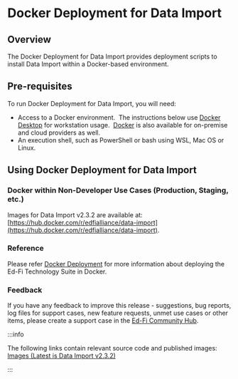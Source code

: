 # Docker Deployment for Data Import

## Overview

The Docker Deployment for Data Import provides deployment scripts to install
Data Import within a Docker-based environment.

## Pre-requisites

To run Docker Deployment for Data Import, you will need:

* Access to a Docker environment.  The instructions below use [Docker
  Desktop](https://www.docker.com/products/docker-desktop/) for workstation
  usage.  [Docker](https://www.docker.com/) is also available for on-premise
  and cloud providers as well.
* An execution shell, such as PowerShell or bash using WSL, Mac OS or Linux.

## Using Docker Deployment for Data Import

### Docker within Non-Developer Use Cases (Production, Staging, etc.)

Images for Data Import v2.3.2 are available at:
[https://hub.docker.com/r/edfialliance/data-import](https://hub.docker.com/r/edfialliance/data-import).

### Reference

Please refer [Docker Deployment](../../../../7-docker/readme.mdx) for more information about deploying the Ed-Fi Technology Suite in Docker.

### Feedback

If you have any feedback to improve this release - suggestions, bug reports, log
files for support cases, new feature requests, unmet use cases or other items,
please create a support case in the [Ed-Fi Community Hub](https://community.ed-fi.org).

:::info

The following links contain relevant source code and published images: [Images (Latest is Data Import v2.3.2)](https://hub.docker.com/r/edfialliance/data-import)

:::
